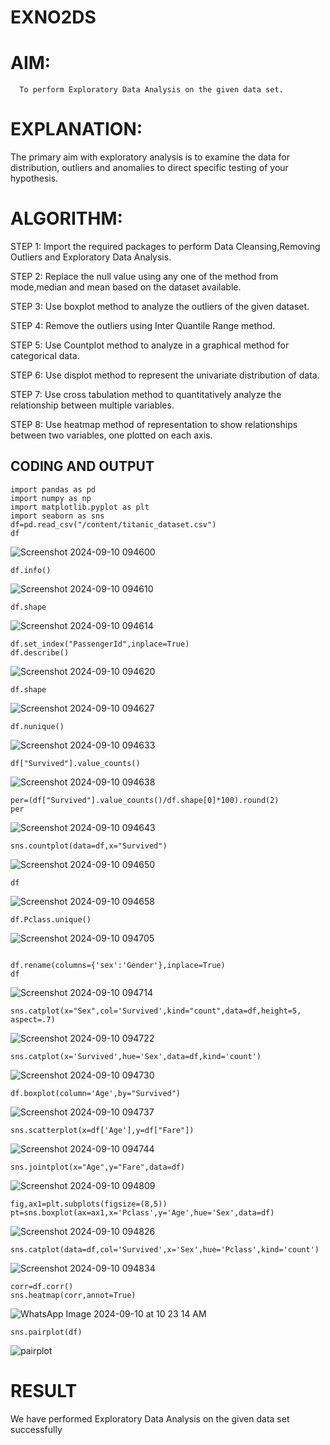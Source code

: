 # EXNO2DS
# AIM:
      To perform Exploratory Data Analysis on the given data set.
      
# EXPLANATION:
  The primary aim with exploratory analysis is to examine the data for distribution, outliers and anomalies to direct specific testing of your hypothesis.
  
# ALGORITHM:
STEP 1: Import the required packages to perform Data Cleansing,Removing Outliers and Exploratory Data Analysis.

STEP 2: Replace the null value using any one of the method from mode,median and mean based on the dataset available.

STEP 3: Use boxplot method to analyze the outliers of the given dataset.

STEP 4: Remove the outliers using Inter Quantile Range method.

STEP 5: Use Countplot method to analyze in a graphical method for categorical data.

STEP 6: Use displot method to represent the univariate distribution of data.

STEP 7: Use cross tabulation method to quantitatively analyze the relationship between multiple variables.

STEP 8: Use heatmap method of representation to show relationships between two variables, one plotted on each axis.

## CODING AND OUTPUT
```
import pandas as pd
import numpy as np
import matplotlib.pyplot as plt
import seaborn as sns
df=pd.read_csv("/content/titanic_dataset.csv")
df
```
![Screenshot 2024-09-10 094600](https://github.com/user-attachments/assets/4850692b-fb6b-4224-9e78-6d98931b52c3)

```
df.info()
```
![Screenshot 2024-09-10 094610](https://github.com/user-attachments/assets/3fbfb445-660b-45ad-8130-75f5898df83a)


```
df.shape
```
![Screenshot 2024-09-10 094614](https://github.com/user-attachments/assets/9a9c8f8a-df28-4798-9f08-8bbfe3e89c9f)

```
df.set_index("PassengerId",inplace=True)
df.describe()
```
![Screenshot 2024-09-10 094620](https://github.com/user-attachments/assets/0c582414-6b50-4b66-850e-fee7b5805eaf)


```
df.shape
```
![Screenshot 2024-09-10 094627](https://github.com/user-attachments/assets/e5260e4a-6d9b-4a0e-897a-5c45617c95ae)

```
df.nunique()
```
![Screenshot 2024-09-10 094633](https://github.com/user-attachments/assets/dfeabe1f-6c81-49a8-aef2-59528d254eea)

```
df["Survived"].value_counts()
```
![Screenshot 2024-09-10 094638](https://github.com/user-attachments/assets/f3e915ed-e1b7-446a-9052-487cecfc44c4)

```
per=(df["Survived"].value_counts()/df.shape[0]*100).round(2)
per
```
![Screenshot 2024-09-10 094643](https://github.com/user-attachments/assets/db71e648-7599-4ecf-b0ef-86fdfc8c7598)

```
sns.countplot(data=df,x="Survived")
```
![Screenshot 2024-09-10 094650](https://github.com/user-attachments/assets/a936a37a-a69f-4213-b0fc-bbbad44d2381)

```
df
```
![Screenshot 2024-09-10 094658](https://github.com/user-attachments/assets/a53f229c-147c-4538-a91b-83445df986e7)

```
df.Pclass.unique()
```
![Screenshot 2024-09-10 094705](https://github.com/user-attachments/assets/41a2d4dd-b331-4c18-8569-51894b707b49)

```

df.rename(columns={'sex':'Gender'},inplace=True)
df
```
![Screenshot 2024-09-10 094714](https://github.com/user-attachments/assets/208a2086-b4da-4501-8e6a-f21ff30d9541)

```
sns.catplot(x="Sex",col='Survived',kind="count",data=df,height=5, aspect=.7)
```
![Screenshot 2024-09-10 094722](https://github.com/user-attachments/assets/dd9172e9-0032-48b5-a096-2428c9462026)

```
sns.catplot(x='Survived',hue='Sex',data=df,kind='count')
```
![Screenshot 2024-09-10 094730](https://github.com/user-attachments/assets/bfb7ef17-73ca-4f3f-8bad-907cd7e7b4c3)

```
df.boxplot(column='Age',by="Survived")
```
![Screenshot 2024-09-10 094737](https://github.com/user-attachments/assets/2580ebc5-0c2f-43e6-9636-ebbf5bc988cd)


```
sns.scatterplot(x=df['Age'],y=df["Fare"])
```
![Screenshot 2024-09-10 094744](https://github.com/user-attachments/assets/1628fb24-13d9-4587-9ca4-01bb76c21fa5)

```
sns.jointplot(x="Age",y="Fare",data=df)
```
![Screenshot 2024-09-10 094809](https://github.com/user-attachments/assets/02a685b3-ac0d-4501-98f7-4b9622586db3)

```
fig,ax1=plt.subplots(figsize=(8,5))
pt=sns.boxplot(ax=ax1,x='Pclass',y='Age',hue='Sex',data=df)
```
![Screenshot 2024-09-10 094826](https://github.com/user-attachments/assets/04e0793a-4387-4128-a0ff-5e0cdc575e91)


```
sns.catplot(data=df,col='Survived',x='Sex',hue='Pclass',kind='count')
```
![Screenshot 2024-09-10 094834](https://github.com/user-attachments/assets/fed9ad02-2858-42d5-933d-231f24013610)

```
corr=df.corr()
sns.heatmap(corr,annot=True)
```
![WhatsApp Image 2024-09-10 at 10 23 14 AM](https://github.com/user-attachments/assets/427fb877-54b4-446d-ad69-43231cb6a4ab)

```
sns.pairplot(df)
```
![pairplot](https://github.com/user-attachments/assets/4bfc0a2d-f0dc-4548-b992-620bcae70960)

# RESULT
We have performed Exploratory Data Analysis on the given data set successfully 
